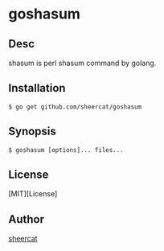 # goshasum

## Desc

shasum is perl shasum command by golang.

## Installation

    $ go get github.com/sheercat/goshasum

## Synopsis

    $ goshasum [options]... files...



## License
[MIT][License]

## Author

[sheercat](https://github.com/sheercat)

